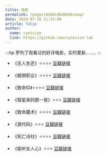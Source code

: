 ```yaml
---
title: 电影
permalink: /pages/beb6c0bd8a66cewq/
date: 2024-07-16 11:33:04
article: false
author:
  name: cynicism
  link: https://github.com/cynicism-lab
---
```

:::tip
罗列了观看过的好评电影，实时更新........
:::
- 《无人生还》⭐⭐⭐⭐
<a href="https://movie.douban.com/subject/25839052/">豆瓣链接</a>

- 《极限职业》⭐⭐⭐⭐
<a href="https://movie.douban.com/subject/27597250/">豆瓣链接</a>

- 《致命ID》⭐⭐⭐⭐
<a href="https://movie.douban.com/subject/1297192/">豆瓣链接</a>

- 《彗星来的那一夜》⭐⭐⭐
<a href="https://movie.douban.com/subject/25807345/">豆瓣链接</a>

- 《致命魔术》⭐⭐⭐⭐
<a href="https://movie.douban.com/subject/1780330/">豆瓣链接</a>

- 《源代码》⭐⭐⭐
<a href="https://movie.douban.com/subject/3075287/">豆瓣链接</a>


- 《死亡诗社》⭐⭐⭐⭐
<a href="https://movie.douban.com/subject/1291548/">豆瓣链接</a>

- 《偷听女人心》⭐⭐⭐
<a href="https://movie.douban.com/subject/1295078/">豆瓣链接</a>
